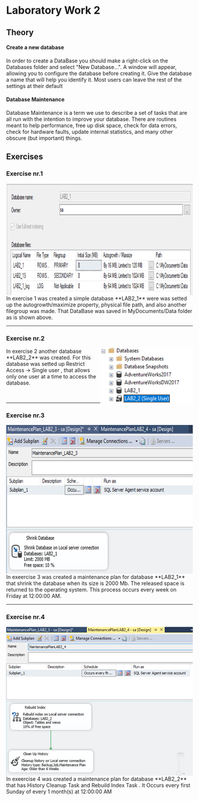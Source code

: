 # Laboratory Work 2
## Theory
#### Create a new database
 In order to create a DataBase you should make a right-click on the Databases folder and select "New Database...". A window will appear, allowing you to configure the database before creating it. Give the database a name that will help you identify it. Most users can leave the rest of the settings at their default 

#### Database Maintenance
Database Maintenance is a term we use to describe a set of tasks that are all run with the intention to improve your database. There are routines meant to help performance, free up disk space, check for data errors, check for hardware faults, update internal statistics, and many other obscure (but important) things.

## Exercises
### Exercise nr.1
<img align="center" width="800" height="300" src="screenshots/ex1_1.PNG">
In exercise 1 was created a simple database **LAB2_1** were was setted up the autogrowth/maximize property, physical file path, and also another filegroup was made. That DataBase was saved in MyDocuments/Data folder as is shown above.

---

 ### Exercise nr.2
<img align="right" width="250" height="150" src="screenshots/ex2_1.PNG">
In exercise 2 another database **LAB2_2** was created. For this database was setted up Restrict Access -> Single user , that allows only one user at a time to access the database.

&nbsp;
&nbsp;
&nbsp;

---

 ### Exercise nr.3
<img align="center" width="800" height="400" src="screenshots/ex3_1.PNG">
In exeercise 3 was created a maintenance plan for database **LAB2_1** that shrink the database when its size is 2000 Mb. The released space is returned to the operating system. This process occurs every week on Friday at 12:00:00 AM.

---

 ### Exercise nr.4
<img align="center" width="800" height="400" src="screenshots/ex4_1.PNG">
In exeercise 4 was created a maintenance plan for database **LAB2_2** that has History Cleanup Task and Rebuild Index Task . It Occurs every first Sunday of every 1 month(s) at 12:00:00 AM
 
